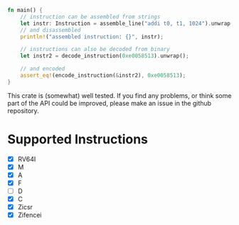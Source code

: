 ```Rust
fn main() {
    // instruction can be assembled from strings
    let instr: Instruction = assemble_line("addi t0, t1, 1024").unwrap().i();
    // and disassembled
    println!("assembled instruction: {}", instr);

    // instructions can also be decoded from binary
    let instr2 = decode_instruction(0xe0058513).unwrap();

    // and encoded
    assert_eq!(encode_instruction(&instr2), 0xe0058513);
}
```

This crate is (somewhat) well tested. If you find any problems, or think some part of the API could be improved, please make an issue in the github repository.

# Supported Instructions
- [x] RV64I
- [x] M
- [x] A
- [x] F
- [ ] D
- [x] C
- [x] Zicsr
- [x] Zifencei